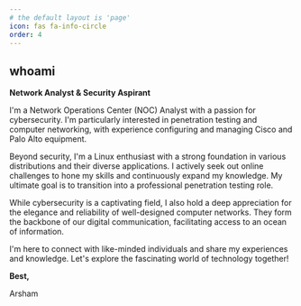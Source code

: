 ```yaml
---
# the default layout is 'page'
icon: fas fa-info-circle
order: 4
---
```


## whoami
**Network Analyst & Security Aspirant**

I'm a Network Operations Center (NOC) Analyst with a passion for cybersecurity. I'm particularly interested in penetration testing and computer networking, with experience configuring and managing Cisco and Palo Alto equipment. 

Beyond security, I'm a Linux enthusiast with a strong foundation in various distributions and their diverse applications. I actively seek out online challenges to hone my skills and continuously expand my knowledge. My ultimate goal is to transition into a professional penetration testing role.

While cybersecurity is a captivating field, I also hold a deep appreciation for the elegance and reliability of well-designed computer networks. They form the backbone of our digital communication, facilitating access to an ocean of information. 

I'm here to connect with like-minded individuals and share my experiences and knowledge. Let's explore the fascinating world of technology together!

**Best,**

Arsham